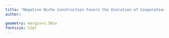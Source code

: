 ```yaml
---
title: "Negative Niche Construction Favors the Evolution of Cooperation"
author: 

geometry: margin=1.50in
fontsize: 12pt
...
```

